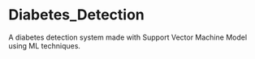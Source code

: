 # Diabetes_Detection
A diabetes detection system made with Support Vector Machine Model using ML techniques.
